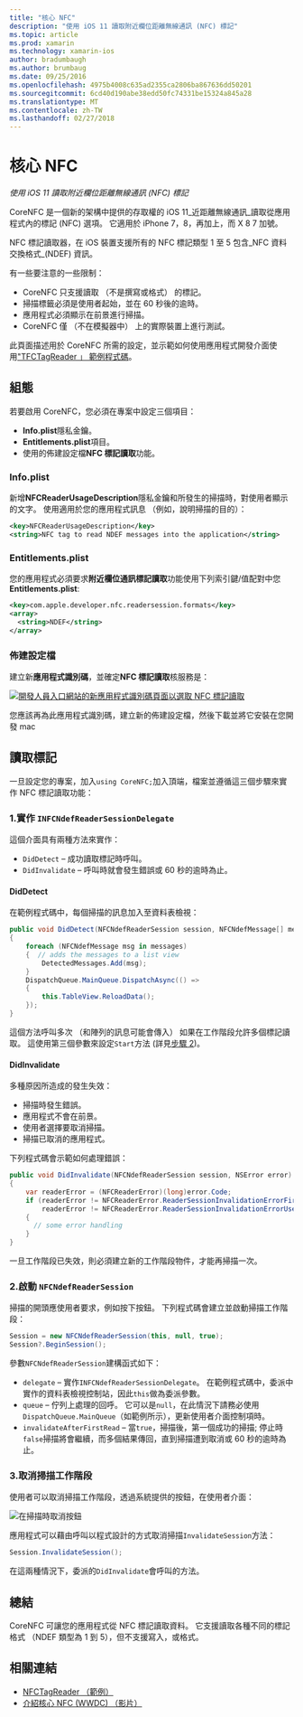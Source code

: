 ```yaml
---
title: "核心 NFC"
description: "使用 iOS 11 讀取附近欄位距離無線通訊 (NFC) 標記"
ms.topic: article
ms.prod: xamarin
ms.technology: xamarin-ios
author: bradumbaugh
ms.author: brumbaug
ms.date: 09/25/2016
ms.openlocfilehash: 4975b4008c635ad2355ca2806ba867636dd50201
ms.sourcegitcommit: 6cd40d190abe38edd50fc74331be15324a845a28
ms.translationtype: MT
ms.contentlocale: zh-TW
ms.lasthandoff: 02/27/2018
---
```

# <a name="core-nfc"></a>核心 NFC

_使用 iOS 11 讀取附近欄位距離無線通訊 (NFC) 標記_

CoreNFC 是一個新的架構中提供的存取權的 iOS 11_近距離無線通訊_讀取從應用程式內的標記 (NFC) 選項。 它適用於 iPhone 7，8，再加上，而 X 8 7 加號。

NFC 標記讀取器，在 iOS 裝置支援所有的 NFC 標記類型 1 至 5 包含_NFC 資料交換格式_(NDEF) 資訊。

有一些要注意的一些限制：

- CoreNFC 只支援讀取 （不是撰寫或格式） 的標記。
- 掃描標籤必須是使用者起始，並在 60 秒後的逾時。
- 應用程式必須顯示在前景進行掃描。
- CoreNFC 僅 （不在模擬器中） 上的實際裝置上進行測試。

此頁面描述用於 CoreNFC 所需的設定，並示範如何使用應用程式開發介面使用["TFCTagReader 」 範例程式碼](https://developer.xamarin.com/samples/monotouch/ios11/NFCTagReader/)。

## <a name="configuration"></a>組態

若要啟用 CoreNFC，您必須在專案中設定三個項目：

- **Info.plist**隱私金鑰。
- **Entitlements.plist**項目。
- 使用的佈建設定檔**NFC 標記讀取**功能。

### <a name="infoplist"></a>Info.plist

新增**NFCReaderUsageDescription**隱私金鑰和所發生的掃描時，對使用者顯示的文字。 使用適用於您的應用程式訊息 （例如，說明掃描的目的）：

```xml
<key>NFCReaderUsageDescription</key>
<string>NFC tag to read NDEF messages into the application</string>
```

### <a name="entitlementsplist"></a>Entitlements.plist

您的應用程式必須要求**附近欄位通訊標記讀取**功能使用下列索引鍵/值配對中您**Entitlements.plist**:

```xml
<key>com.apple.developer.nfc.readersession.formats</key>
<array>
  <string>NDEF</string>
</array>
```

### <a name="provisioning-profile"></a>佈建設定檔

建立新**應用程式識別碼**，並確定**NFC 標記讀取**核服務是：

[ ![開發人員入口網站的新應用程式識別碼頁面以選取 NFC 標記讀取](corenfc-images/app-services-nfc-sml.png)](corenfc-images/app-services-nfc.png)

您應該再為此應用程式識別碼，建立新的佈建設定檔，然後下載並將它安裝在您開發 mac

## <a name="reading-a-tag"></a>讀取標記

一旦設定您的專案，加入`using CoreNFC;`加入頂端，檔案並遵循這三個步驟來實作 NFC 標記讀取功能：

### <a name="1-implement-infcndefreadersessiondelegate"></a>1.實作 `INFCNdefReaderSessionDelegate`

這個介面具有兩種方法來實作：

- `DidDetect` – 成功讀取標記時呼叫。
- `DidInvalidate` – 呼叫時就會發生錯誤或 60 秒的逾時為止。

#### <a name="diddetect"></a>DidDetect

在範例程式碼中，每個掃描的訊息加入至資料表檢視：

```csharp
public void DidDetect(NFCNdefReaderSession session, NFCNdefMessage[] messages)
{
    foreach (NFCNdefMessage msg in messages)
    {  // adds the messages to a list view
        DetectedMessages.Add(msg);
    }
    DispatchQueue.MainQueue.DispatchAsync(() =>
    {
        this.TableView.ReloadData();
    });
}
```

這個方法呼叫多次 （和陣列的訊息可能會傳入） 如果在工作階段允許多個標記讀取。 這使用第三個參數來設定`Start`方法 (詳見[步驟 2](#step2))。

#### <a name="didinvalidate"></a>DidInvalidate

多種原因所造成的發生失效：

- 掃描時發生錯誤。
- 應用程式不會在前景。
- 使用者選擇要取消掃描。
- 掃描已取消的應用程式。

下列程式碼會示範如何處理錯誤：

```csharp
public void DidInvalidate(NFCNdefReaderSession session, NSError error)
{
    var readerError = (NFCReaderError)(long)error.Code;
    if (readerError != NFCReaderError.ReaderSessionInvalidationErrorFirstNDEFTagRead &&
        readerError != NFCReaderError.ReaderSessionInvalidationErrorUserCanceled)
    {
      // some error handling
    }
}
```

一旦工作階段已失效，則必須建立新的工作階段物件，才能再掃描一次。

<a name="step2" />

### <a name="2-start-an-nfcndefreadersession"></a>2.啟動 `NFCNdefReaderSession`

掃描的開頭應使用者要求，例如按下按鈕。
下列程式碼會建立並啟動掃描工作階段：

```csharp
Session = new NFCNdefReaderSession(this, null, true);
Session?.BeginSession();
```

參數`NFCNdefReaderSession`建構函式如下：

- `delegate` – 實作`INFCNdefReaderSessionDelegate`。 在範例程式碼中，委派中實作的資料表檢視控制站，因此`this`做為委派參數。
- `queue` – 佇列上處理的回呼。 它可以是`null`，在此情況下請務必使用`DispatchQueue.MainQueue`（如範例所示），更新使用者介面控制項時。
- `invalidateAfterFirstRead` – 當`true`，掃描後，第一個成功的掃描; 停止時`false`掃描將會繼續，而多個結果傳回，直到掃描遭到取消或 60 秒的逾時為止。


### <a name="3-cancel-the-scanning-session"></a>3.取消掃描工作階段

使用者可以取消掃描工作階段，透過系統提供的按鈕，在使用者介面：

![在掃描時取消按鈕](corenfc-images/scan-cancel-sml.png)

應用程式可以藉由呼叫以程式設計的方式取消掃描`InvalidateSession`方法：

```csharp
Session.InvalidateSession();
```

在這兩種情況下，委派的`DidInvalidate`會呼叫的方法。

## <a name="summary"></a>總結

CoreNFC 可讓您的應用程式從 NFC 標記讀取資料。 它支援讀取各種不同的標記格式 （NDEF 類型為 1 到 5），但不支援寫入，或格式。


## <a name="related-links"></a>相關連結

- [NFCTagReader （範例）](https://developer.xamarin.com/samples/monotouch/ios11/NFCTagReader/)
- [介紹核心 NFC (WWDC) （影片）](https://developer.apple.com/videos/play/wwdc2017/718/)

